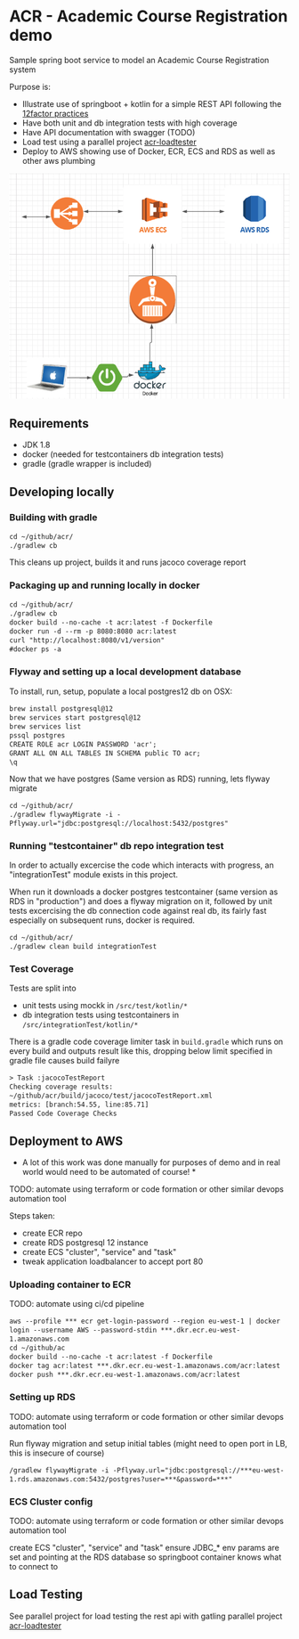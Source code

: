 # ACR - Academic Course Registration demo

Sample spring boot service to model an Academic Course Registration system

Purpose is: 
* Illustrate use of springboot + kotlin for a simple REST API following the [12factor practices](https://12factor.net/)
* Have both unit and db integration tests with high coverage
* Have API documentation with swagger (TODO)
* Load test using a parallel project [acr-loadtester](https://github.com/fnunezkanut/acr-loadtester)
* Deploy to AWS showing use of Docker, ECR, ECS and RDS as well as other aws plumbing

![overview](overview.png)


## Requirements
* JDK 1.8
* docker (needed for testcontainers db integration tests)
* gradle (gradle wrapper is included)

## Developing locally

### Building with gradle

```
cd ~/github/acr/
./gradlew cb
```
This cleans up project, builds it and runs jacoco coverage report

### Packaging up and running locally in docker

```
cd ~/github/acr/
./gradlew cb
docker build --no-cache -t acr:latest -f Dockerfile
docker run -d --rm -p 8080:8080 acr:latest
curl "http://localhost:8080/v1/version"
#docker ps -a
```

### Flyway and setting up a local development database

To install, run, setup, populate a local postgres12 db on OSX:
 
```
brew install postgresql@12
brew services start postgresql@12
brew services list
pssql postgres
CREATE ROLE acr LOGIN PASSWORD 'acr';
GRANT ALL ON ALL TABLES IN SCHEMA public TO acr;
\q
````

Now that we have postgres (Same version as RDS) running, lets flyway migrate
```
cd ~/github/acr/
./gradlew flywayMigrate -i -Pflyway.url="jdbc:postgresql://localhost:5432/postgres"
```

### Running "testcontainer" db repo integration test

In order to actually excercise the code which interacts with progress, an "integrationTest" module exists in this project.

When run it downloads a docker postgres testcontainer (same version as RDS in "production") and does a flyway migration on it, followed by unit tests excercising the db connection code against real db, its fairly fast especially on subsequent runs, docker is required.

```
cd ~/github/acr/
./gradlew clean build integrationTest
```

### Test Coverage

Tests are split into
* unit tests using mockk in `/src/test/kotlin/*`
* db integration tests using testcontainers in `/src/integrationTest/kotlin/*`

There is a gradle code coverage limiter task in `build.gradle` which runs on every build and outputs result like this, dropping below limit specified in gradle file causes build failyre

```
> Task :jacocoTestReport
Checking coverage results: ~/github/acr/build/jacoco/test/jacocoTestReport.xml
metrics: [branch:54.55, line:85.71]
Passed Code Coverage Checks
```

## Deployment to AWS

* A lot of this work was done manually for purposes of demo and in real world would need to be automated of course! *

TODO: automate using terraform or code formation or other similar devops automation tool

Steps taken:
* create ECR repo
* create RDS postgresql 12 instance
* create ECS "cluster", "service" and "task"
* tweak application loadbalancer to accept port 80

### Uploading container to ECR

TODO: automate using ci/cd pipeline

```
aws --profile *** ecr get-login-password --region eu-west-1 | docker login --username AWS --password-stdin ***.dkr.ecr.eu-west-1.amazonaws.com
cd ~/github/ac
docker build --no-cache -t acr:latest -f Dockerfile
docker tag acr:latest ***.dkr.ecr.eu-west-1.amazonaws.com/acr:latest
docker push ***.dkr.ecr.eu-west-1.amazonaws.com/acr:latest
```

### Setting up RDS

TODO: automate using terraform or code formation or other similar devops automation tool

Run flyway migration and setup initial tables (might need to open port in LB, this is insecure of course)
```
/gradlew flywayMigrate -i -Pflyway.url="jdbc:postgresql://***eu-west-1.rds.amazonaws.com:5432/postgres?user=***&password=***"
```

### ECS Cluster config

TODO: automate using terraform or code formation or other similar devops automation tool

create ECS "cluster", "service" and "task"
ensure JDBC_* env params are set and pointing at the RDS database so springboot container knows what to connect to

## Load Testing

See parallel project for load testing the rest api with gatling parallel project [acr-loadtester](https://github.com/fnunezkanut/acr-loadtester)
